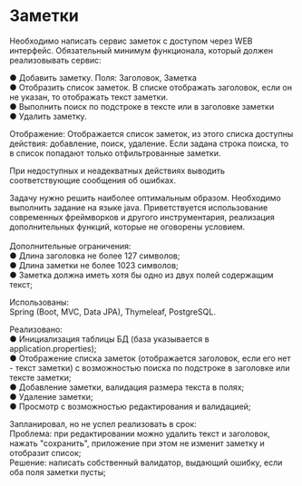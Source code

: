 # Заметки

Необходимо написать сервис заметок с доступом через WEB интерфейс. Обязательный минимум функционала, который должен реализовывать сервис:

●	Добавить заметку. Поля: Заголовок, Заметка<br>
●	Отобразить список заметок. В списке отображать заголовок, если он не указан, то отображать текст заметки.<br>
●	Выполнить поиск по подстроке в тексте или в заголовке заметки<br>
●	Удалить заметку.

Отображение:
Отображается список заметок, из этого списка доступны действия: добавление, поиск, удаление. Если задана строка поиска, то в список попадают только отфильтрованные заметки.

При недоступных и неадекватных действиях выводить соответствующие сообщения об ошибках.

Задачу нужно решить наиболее оптимальным образом. Необходимо выполнить задание на языке java. Приветствуется использование современных фреймворков и другого инструментария, реализация дополнительных функций, которые не оговорены условием.
<br>
<br>
Дополнительные ограничения:<br>
● Длина заголовка не более 127 символов;<br>
● Длина заметки не более 1023 символов;<br>
● Заметка должна иметь хотя бы одно из двух полей содержащим текст;<br>

Использованы:<br>
Spring (Boot, MVC, Data JPA), Thymeleaf, PostgreSQL.

Реализовано:<br>
● Инициализация таблицы БД (база указывается в application.properties);<br>
● Отображение списка заметок (отображается заголовок, если его нет - текст заметки) с возможностью поиска по подстроке в заголовке или тексте заметки;<br>
● Добавление заметки, валидация размера текста в полях;<br>
● Удаление заметки;<br>
● Просмотр с возможностью редактирования и валидацией;<br>

Запланировал, но не успел реализовать в срок:<br>
Проблема: при редактировании можно удалить текст и заголовок, нажать "сохранить", приложение при этом не изменит заметку и отобразит список;<br>
Решение: написать собственный валидатор, выдающий ошибку, если оба поля заметки пусты;<br>
